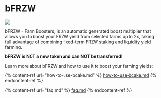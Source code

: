# bFRZW

![](../../../.gitbook/assets/how-to-bFRZW.png)

bFRZW - Farm Boosters, is an automatic generated boost multiplier that allows you to boost your FRZW yield from selected farms up to 2x, taking full advantage of combining fixed-term FRZW staking and liquidity yield farming.

**bFRZW is NOT a new token and can NOT be transferred!**



Learn more about bFRZW and how to use it to boost your farming yields:

{% content-ref url="how-to-use-bcake.md" %}
[how-to-use-bcake.md](how-to-use-bcake.md)
{% endcontent-ref %}

{% content-ref url="faq.md" %}
[faq.md](faq.md)
{% endcontent-ref %}
